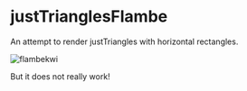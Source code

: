 # justTrianglesFlambe
An attempt to render justTriangles with horizontal rectangles.

![flambekwi](https://user-images.githubusercontent.com/20134338/27691326-97d319f0-5cdb-11e7-890a-ea18336ade40.png)

But it does not really work!
